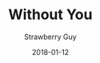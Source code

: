 ---
title: "Without You"
subtitle: "Strawberry Guy"
customForwardUrl: "https://www.youtube.com/watch?v=nyRCIZD_bCQ"
displayImg: "https://img.youtube.com/vi/nyRCIZD_bCQ/0.jpg"
date: "2018-01-12"
newTab: true 
---